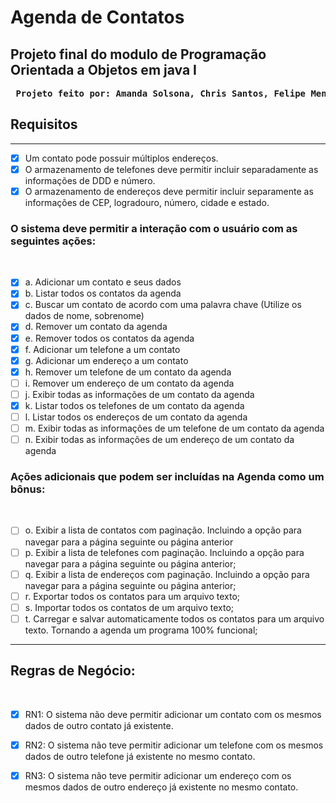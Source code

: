 # Agenda de Contatos


<h2>Projeto final do modulo de Programação Orientada a Objetos em java I </h2>
<pre>
 <b>Projeto feito por: Amanda Solsona, Chris Santos, Felipe Menezes, Marcele Montalvão e Rodrigo Rocha</b>
</pre>


<h2>Requisitos</h2>
<hr>

  - [x] Um contato pode possuir múltiplos endereços.  <br/>
  - [X] O armazenamento de telefones deve permitir incluir separadamente as informações de DDD e número.  <br/>
  - [X] O armazenamento de endereços deve permitir incluir separamente as informações de CEP, logradouro, número, cidade e estado. <br/>

<h3>O sistema deve permitir a interação com o usuário com as seguintes ações: </h3>  <br/>

  - [X] a. Adicionar um contato e seus dados  <br/>
  - [X] b. Listar todos os contatos da agenda   <br/>
  - [X] c. Buscar um contato de acordo com uma palavra chave (Utilize os dados de nome, sobrenome) <br/>
  - [X] d. Remover um contato da agenda<br/>
  - [X] e. Remover todos os contatos da agenda<br/>
  - [X] f. Adicionar um telefone a um contato<br/>
  - [X] g. Adicionar um endereço a um contato<br/>
  - [X] h. Remover um telefone de um contato da agenda<br/>
  - [ ] i. Remover um endereço de um contato da agenda <br/>
  - [ ] j. Exibir todas as informações de um contato da agenda<br/>
  - [X] k. Listar todos os telefones de um contato da agenda<br/>
  - [ ] l. Listar todos os endereços de um contato da agenda<br/>
  - [ ] m. Exibir todas as informações de um telefone de um contato da agenda<br/>
  - [ ] n. Exibir todas as informações de um endereço de um contato da agenda<br/>

<h3>Ações adicionais que podem ser incluídas na Agenda como um bônus: </h3> <br/>

  - [ ] o. Exibir a lista de contatos com paginação. Incluindo a opção para navegar para a página seguinte ou página anterior <br/>
  - [ ]  p. Exibir a lista de telefones com paginação. Incluindo a opção para navegar para a página seguinte ou página anterior; <br/>
  - [ ]  q. Exibir a lista de endereços com paginação. Incluindo a opção para navegar para a página seguinte ou página anterior; <br/>
  - [ ]  r. Exportar todos os contatos para um arquivo texto; <br/>
  - [ ]  s. Importar todos os contatos de um arquivo texto; <br/>
  - [ ]  t. Carregar e salvar automaticamente todos os contatos para um arquivo texto. Tornando a agenda um programa 100% funcional; <br/>
  
<hr>

<h2>Regras de Negócio:</h2> <br/>

  - [X] RN1: O sistema não deve permitir adicionar um contato com os mesmos dados de outro contato já existente. <br/>
  - [X] RN2: O sistema não teve permitir adicionar um telefone com os mesmos dados de outro telefone já existente no mesmo contato. <br/>
  - [X] RN3: O sistema não teve permitir adicionar um endereço com os mesmos dados de outro endereço já existente no mesmo contato. <br/>

